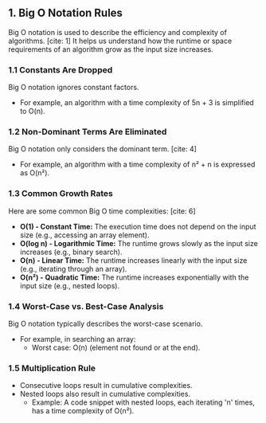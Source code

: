 

## 1. Big O Notation Rules

Big O notation is used to describe the efficiency and complexity of algorithms. [cite: 1] It helps us understand how the runtime or space requirements of an algorithm grow as the input size increases.

### 1.1 Constants Are Dropped

Big O notation ignores constant factors. 

* For example, an algorithm with a time complexity of 5n + 3 is simplified to O(n). 

### 1.2 Non-Dominant Terms Are Eliminated

Big O notation only considers the dominant term. [cite: 4]

* For example, an algorithm with a time complexity of n² + n is expressed as O(n²). 

### 1.3 Common Growth Rates

Here are some common Big O time complexities: [cite: 6]

* **O(1) - Constant Time:** The execution time does not depend on the input size (e.g., accessing an array element). 
* **O(log n) - Logarithmic Time:** The runtime grows slowly as the input size increases (e.g., binary search). 
* **O(n) - Linear Time:** The runtime increases linearly with the input size (e.g., iterating through an array). 
* **O(n²) - Quadratic Time:** The runtime increases exponentially with the input size (e.g., nested loops). 

### 1.4 Worst-Case vs. Best-Case Analysis

Big O notation typically describes the worst-case scenario. 

* For example, in searching an array:
    * Worst case: O(n) (element not found or at the end). 

### 1.5 Multiplication Rule

* Consecutive loops result in cumulative complexities. 
* Nested loops also result in cumulative complexities. 
    * Example: A code snippet with nested loops, each iterating 'n' times, has a time complexity of O(n²). 



